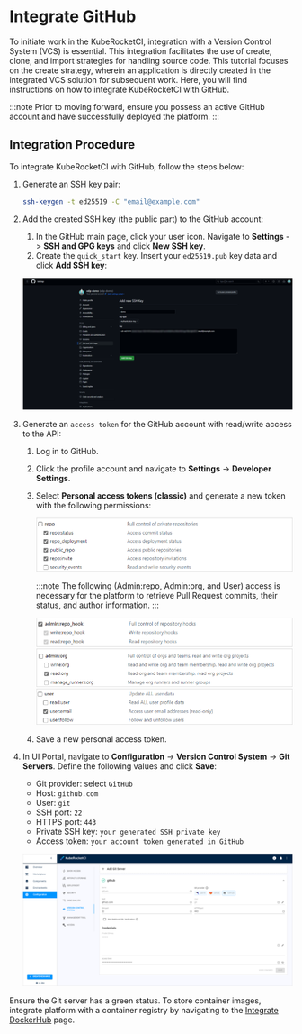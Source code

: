 # Integrate GitHub

To initiate work in the KubeRocketCI, integration with a Version Control System (VCS) is essential. This integration facilitates the use of create, clone, and import strategies for handling source code.
This tutorial focuses on the create strategy, wherein an application is directly created in the integrated VCS solution for subsequent work. Here, you will find instructions on how to integrate KubeRocketCI with GitHub.

:::note
  Prior to moving forward, ensure you possess an active GitHub account and have successfully deployed the platform.
:::

## Integration Procedure

To integrate KubeRocketCI with GitHub, follow the steps below:

1. Generate an SSH key pair:

    ```bash
    ssh-keygen -t ed25519 -C "email@example.com"
    ```

2. Add the created SSH key (the public part) to the GitHub account:

    1. In the GitHub main page, click your user icon. Navigate to **Settings** -> **SSH and GPG keys** and click **New SSH key**.
    2. Create the `quick_start` key. Insert your `ed25519.pub` key data and click **Add SSH key**:

    ![Repo permission](../assets/quick-start/add_ssh_key.png "Repo permission")

3. Generate an `access token` for the GitHub account with read/write access to the API:

    1. Log in to GitHub.
    2. Click the profile account and navigate to **Settings** -> **Developer Settings**.
    3. Select **Personal access tokens (classic)** and generate a new token with the following permissions:

        ![Repo permission](../assets/operator-guide/github-scopes-1.png "Repo permission")

        :::note
          The following (Admin:repo, Admin:org, and User) access is necessary for the platform to retrieve Pull Request commits, their status, and author information.
        :::

        ![Admin:repo permission](../assets/operator-guide/github-scopes-2.png "Admin:repo permission")
        ![Admin:org permission](../assets/operator-guide/github-scopes-4.png "Admin:org permission")
        ![User permission](../assets/operator-guide/github-scopes-3.png "User permission")

    4. Save a new personal access token.

4. In UI Portal, navigate to **Configuration** -> **Version Control System** -> **Git Servers**. Define the following values and click **Save**:

    - Git provider: select `GitHub`
    - Host: `github.com`
    - User: `git`
    - SSH port: `22`
    - HTTPS port: `443`
    - Private SSH key: `your generated SSH private key`
    - Access token: `your account token generated in GitHub`

    ![Git Server configuration](../assets/quick-start/github_integration.png "Git Server configuration")

Ensure the Git server has a green status. To store container images, integrate platform with a container registry by navigating to the [Integrate DockerHub](./integrate-container-registry.md) page.
